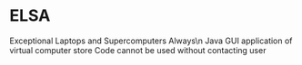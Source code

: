 # ELSA
Exceptional Laptops and Supercomputers Always\n
Java GUI application of virtual computer store
Code cannot be used without contacting user
